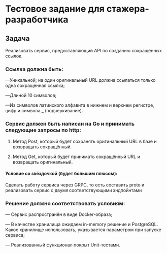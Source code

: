 # Тестовое задание для стажера-разработчика 
## Задача



Реализовать сервис, предоставляющий API по созданию сокращённых ссылок.



### Ссылка должна быть:

—Уникальной; на один оригинальный URL должна ссылаться только одна сокращенная ссылка;

—Длиной 10 символов;

—Из символов латинского алфавита в нижнем и верхнем регистре, цифр и символа _ (подчеркивание).



### Сервис должен быть написан на Go и принимать следующие запросы по http:

1. Метод Post, который будет сохранять оригинальный URL в базе и возвращать сокращённый.

2. Метод Get, который будет принимать сокращённый URL и возвращать оригинальный.

#### Условие со звёздочкой (будет большим плюсом):

Сделать работу сервиса через GRPC, то есть составить proto и реализовать сервис с двумя соответствующими эндпойнтами





### Решение должно соответствовать условиям:

— Сервис распространён в виде Docker-образа;

— В качестве хранилища ожидаем in-memory решение и PostgreSQL. Какое хранилище использовать, указывается параметром при запуске сервиса;

— Реализованный функционал покрыт Unit-тестами.


